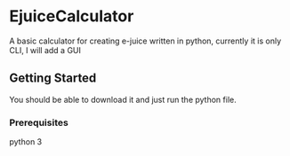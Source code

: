 # EjuiceCalculator
A basic calculator for creating e-juice written in python, currently it is only CLI, I will add a GUI
## Getting Started
You should be able to download it and just run the python file.
### Prerequisites
python 3
